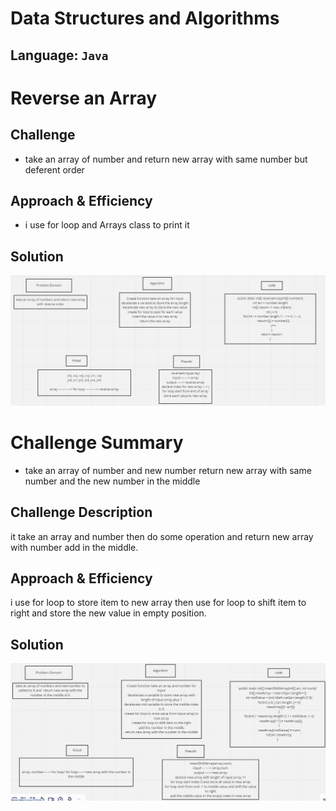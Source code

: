 # Data Structures and Algorithms

## Language: `Java`

# Reverse an Array
<!-- Short summary or background information -->

## Challenge
<!-- Description of the challenge -->
- take an array of number and return new array with same number but deferent order 

## Approach & Efficiency
<!-- What approach did you take? Why? What is the Big O space/time for this approach? -->
- i use for loop and Arrays class to print it 

## Solution
<!-- Embedded whiteboard image -->

 ![images](./assets/reverse-array.png)




 # Challenge Summary
<!-- Short summary or background information -->
- take an array of number and new number return new array with same number and the new number in the middle

## Challenge Description
<!-- Description of the challenge -->
it take an array and number then do some operation and return new array with number add in the middle.

## Approach & Efficiency
<!-- What approach did you take? Why? What is the Big O space/time for this approach? -->
i use for loop to store item to new array then use for loop to shift item to right and store the new value in empty position.

## Solution
<!-- Embedded whiteboard image -->
 ![images](./assets/insert-shift-array.png)


